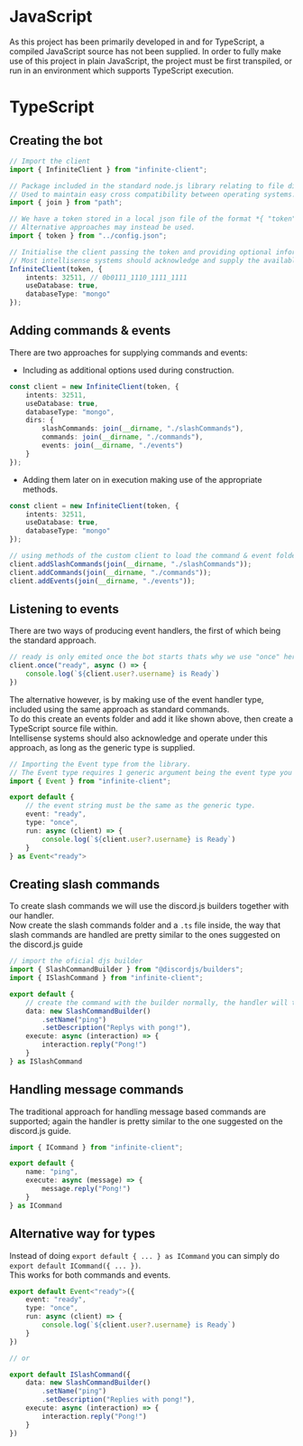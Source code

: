 # JavaScript

As this project has been primarily developed in and for TypeScript, a compiled JavaScript source has not been supplied. In order to fully make use of this project in plain JavaScript, the project must be first transpiled, or run in an environment which supports TypeScript execution.

# TypeScript

## Creating the bot
```ts
// Import the client
import { InfiniteClient } from "infinite-client";

// Package included in the standard node.js library relating to file directories.
// Used to maintain easy cross compatibility between operating systems.
import { join } from "path";

// We have a token stored in a local json file of the format *{ "token": "your-token" }*
// Alternative approaches may instead be used.
import { token } from "../config.json";

// Initialise the client passing the token and providing optional information.
// Most intellisense systems should acknowledge and supply the available options.
InfiniteClient(token, {
    intents: 32511, // 0b0111_1110_1111_1111
    useDatabase: true,
    databaseType: "mongo"
});
```

## Adding commands & events

There are two approaches for supplying commands and events:
- Including as additional options used during construction.
```ts
const client = new InfiniteClient(token, {
    intents: 32511,
    useDatabase: true,
    databaseType: "mongo",
    dirs: {
        slashCommands: join(__dirname, "./slashCommands"),
        commands: join(__dirname, "./commands"),
        events: join(__dirname, "./events")
    }
});
```
- Adding them later on in execution making use of the appropriate methods.
```ts
const client = new InfiniteClient(token, {
    intents: 32511,
    useDatabase: true,
    databaseType: "mongo"
});

// using methods of the custom client to load the command & event folders
client.addSlashCommands(join(__dirname, "./slashCommands"));
client.addCommands(join(__dirname, "./commands"));
client.addEvents(join(__dirname, "./events"));
```

## Listening to events

There are two ways of producing event handlers, the first of which being the standard approach.
```ts
// ready is only emited once the bot starts thats why we use "once" here instead of "on"
client.once("ready", async () => {
    console.log(`${client.user?.username} is Ready`)
})
```
The alternative however, is by making use of the event handler type, included using the same approach as standard commands.\
To do this create an events folder and add it like shown above, then create a TypeScript source file within.\
Intellisense systems should also acknowledge and operate under this approach, as long as the generic type is supplied.
```ts
// Importing the Event type from the library.
// The Event type requires 1 generic argument being the event type you wish to handle.
import { Event } from "infinite-client";

export default {
    // the event string must be the same as the generic type.
    event: "ready",
    type: "once",
    run: async (client) => {
        console.log(`${client.user?.username} is Ready`)
    }
} as Event<"ready">
```

## Creating slash commands
To create slash commands we will use the discord.js builders together with our handler.\
Now create the slash commands folder and a `.ts` file inside, the way that slash commands are handled are pretty similar to the ones suggested on the discord.js guide
```ts
// import the oficial djs builder
import { SlashCommandBuilder } from "@discordjs/builders";
import { ISlashCommand } from "infinite-client";

export default {
    // create the command with the builder normally, the handler will take of everything
    data: new SlashCommandBuilder()
        .setName("ping")
        .setDescription("Replys with pong!"),
    execute: async (interaction) => {
        interaction.reply("Pong!")
    }
} as ISlashCommand
```

## Handling message commands
The traditional approach for handling message based commands are supported; again the handler is pretty similar to the one suggested on the discord.js guide.
```ts
import { ICommand } from "infinite-client";

export default {
    name: "ping",
    execute: async (message) => {
        message.reply("Pong!")
    }
} as ICommand
```

## Alternative way for types
Instead of doing `export default { ... } as ICommand` you can simply do `export default ICommand({ ... })`.\
This works for both commands and events.
```ts
export default Event<"ready">({
    event: "ready",
    type: "once",
    run: async (client) => {
        console.log(`${client.user?.username} is Ready`)
    }
})

// or 

export default ISlashCommand({
    data: new SlashCommandBuilder()
        .setName("ping")
        .setDescription("Replies with pong!"),
    execute: async (interaction) => {
        interaction.reply("Pong!")
    }
})
```

